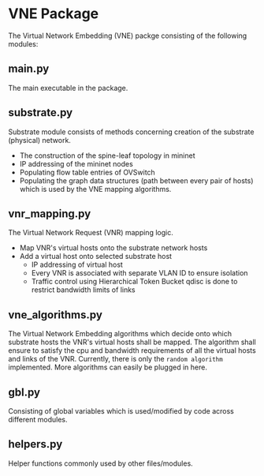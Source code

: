 # VNE Package
 The Virtual Network Embedding (VNE) packge consisting of the following modules:
 
 ## main.py
 The main executable in the package.
 
 ## substrate.py
 Substrate module consists of methods concerning creation of the substrate (physical) network.
  - The construction of the spine-leaf topology in mininet
  - IP addressing of the mininet nodes
  - Populating flow table entries of OVSwitch
  - Populating the graph data structures (path between every pair of hosts) which is used by the VNE mapping algorithms.
  
 ## vnr_mapping.py
 The Virtual Network Request (VNR) mapping logic.
  - Map VNR's virtual hosts onto the substrate network hosts 
  - Add a virtual host onto selected substrate host
      - IP addressing of virtual host
      - Every VNR is associated with separate VLAN ID to ensure isolation
      - Traffic control using Hierarchical Token Bucket qdisc is done to restrict bandwidth limits of links

 ## vne_algorithms.py
 The Virtual Network Embedding algorithms which decide onto which substrate hosts the VNR's virtual hosts shall be mapped. The algorithm shall ensure to satisfy the cpu and bandwidth requirements of all the virtual hosts and links of the VNR.
 Currently, there is only the `random algorithm` implemented. More algorithms can easily be plugged in here.
 
 ## gbl.py
 Consisting of global variables which is used/modified by code across different modules.
 
 ## helpers.py
 Helper functions commonly used by other files/modules.
 
